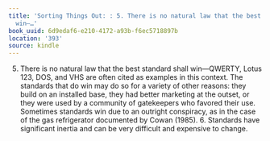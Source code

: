 ```yaml
---
title: 'Sorting Things Out: : 5. There is no natural law that the best standard shall
  win—…'
book_uuid: 6d9edaf6-e210-4172-a93b-f6ec5718897b
location: '393'
source: kindle
---
```


5. There is no natural law that the best standard shall win—QWERTY, Lotus 123, DOS, and VHS are often cited as examples in this context. The standards that do win may do so for a variety of other reasons: they build on an installed base, they had better marketing at the outset, or they were used by a community of gatekeepers who favored their use. Sometimes standards win due to an outright conspiracy, as in the case of the gas refrigerator documented by Cowan (1985). 6. Standards have significant inertia and can be very difficult and expensive to change.